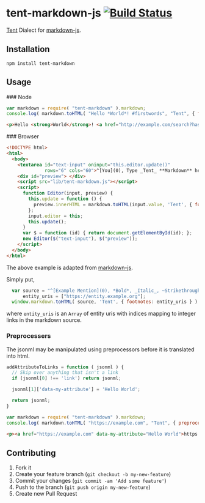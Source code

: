 # tent-markdown-js [![Build Status](https://travis-ci.org/tent/tent-markdown-js.png?branch=master)](https://travis-ci.org/tent/tent-markdown-js)

[Tent](https://tent.io) Dialect for [markdown-js](https://github.com/evilstreak/markdown-js).

## Installation

    npm install tent-markdown

## Usage

### Node

```js
var markdown = require( "tent-markdown" ).markdown;
console.log( markdown.toHTML( "Hello *World*! #firstwords", "Tent", { footnotes: [], hashtagURITemplate: 'http://example.com/search?hashtag={hashtag}' } ) );
```

```html
<p>Hello <strong>World</strong>! <a href="http://example.com/search?hashtag=firstwords" rel="hashtag">#firstwords</a></p>
```

### Browser

```html
<!DOCTYPE html>
<html>
  <body>
    <textarea id="text-input" oninput="this.editor.update()"
              rows="6" cols="60">^[You](0), Type _Tent_ **Markdown** here.</textarea>
    <div id="preview"> </div>
    <script src="lib/tent-markdown.js"></script>
    <script>
      function Editor(input, preview) {
        this.update = function () {
          preview.innerHTML = markdown.toHTML(input.value, 'Tent', { footnotes: ["https://entity.example.org"] });
        };
        input.editor = this;
        this.update();
      }
      var $ = function (id) { return document.getElementById(id); };
      new Editor($("text-input"), $("preview"));
    </script>
  </body>
</html>
```

The above example is adapted from [markdown-js](https://github.com/evilstreak/markdown-js).

Simply put,

```javascript
  var source = "^[Example Mention](0), *Bold*, _Italic_, ~Strikethrough~, [Regular link](https://tent.io)...",
      entity_uris = ["https://entity.example.org"];
  window.markdown.toHTML( source, 'Tent', { footnotes: entity_uris } )
```

where `entity_uris` is an `Array` of entity uris with indices mapping to integer links in the markdown source.

### Preprocessers

The jsonml may be manipulated using preprocessors before it is translated into html.

```javascript
addAttributeToLinks = function ( jsonml ) {
  // Skip over anything that isn't a link
  if (jsonml[0] !== 'link') return jsonml;

  jsonml[1]['data-my-attribute'] = 'Hello World';

  return jsonml;
}

var markdown = require( "tent-markdown" ).markdown;
console.log( markdown.toHTML( "https://example.com", "Tent", { preprocessors: [addAttributeToLinks] } ) );
```

```html
<p><a href="https://example.com" data-my-attribute="Hello World">https://example.com</a></p>
```

## Contributing

1. Fork it
2. Create your feature branch (`git checkout -b my-new-feature`)
3. Commit your changes (`git commit -am 'Add some feature'`)
4. Push to the branch (`git push origin my-new-feature`)
5. Create new Pull Request
